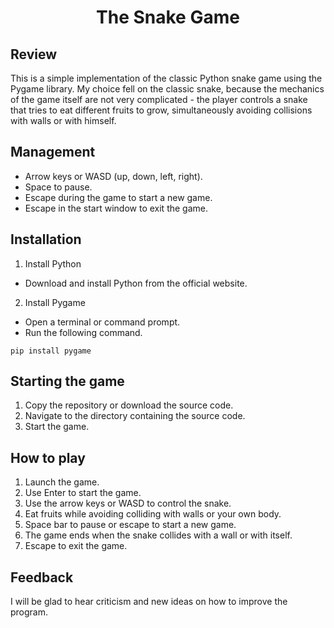 <h1 align="center">The Snake Game </h1>

## Review
This is a simple implementation of the classic Python snake game using the Pygame library. 
My choice fell on the classic snake, because the mechanics of the game itself are not very complicated - the player controls a snake that tries to eat different fruits to grow, simultaneously avoiding collisions with walls or with himself. 
 

## Management 
- Arrow keys or WASD (up, down, left, right).
- Space to pause.
- Escape during the game to start a new game.
- Escape in the start window to exit the game.

## Installation 
1. Install Python
 - Download and install Python from the official website.
2. Install Pygame
- Open a terminal or command prompt.
 - Run the following command.
```
pip install pygame
 ```

## Starting the game 
1. Copy the repository or download the source code.
2. Navigate to the directory containing the source code.
3. Start the game.


## How to play
1. Launch the game.
2. Use Enter to start the game.
3. Use the arrow keys or WASD to control the snake.
4. Eat fruits while avoiding colliding with walls or your own body.
5. Space bar to pause or escape to start a new game.
6. The game ends when the snake collides with a wall or with itself.
8. Escape to exit the game. 

## Feedback
I will be glad to hear criticism and new ideas on how to improve the program.

